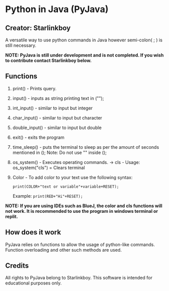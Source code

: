 # Python in Java (PyJava)
## Creator: Starlinkboy

A versatile way to use python commands in Java however semi-colon( ; ) is still necessary.

**NOTE: PyJava is still under development and is not completed. If you wish to contribute contact Starlinkboy below.**
## Functions
1. print() - Prints query.
 2. input() - inputs as string printing text in ("");
 3. int_input() - similar to input but integer
 4. char_input() - similar to input but character
 5. double_input() - similar to input but double
 6. exit() - exits the program
 7. time_sleep() - puts the terminal to sleep as per the amount of seconds mentioned in (); Note: Do not use "" inside ();
 8. os_system() - Executes operating commands. 
     -> cls - Usage: os_system("cls") = Clears terminal

9. Color - To add color to your text use the following syntax:

   ```print(COLOR+"text or variable"+variable+RESET);```

   Example:
   ``` print(RED+"Hi"+RESET); ```


**NOTE: If you are using IDEs such as BlueJ, the color and cls functions will not work. It is recommended to use the program in windows terminal or replit.**
## How does it work
PyJava relies on functions to allow the usage of python-like commands. Function overloading and other such methods are used.

## Credits
All rights to PyJava belong to Starlinkboy.
This software is intended for educational purposes only.

